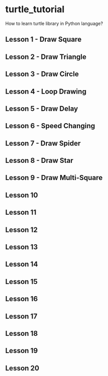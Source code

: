 # turtle_tutorial
How to learn turtle library in Python language?

## Lesson 1 - Draw Square

## Lesson 2 - Draw Triangle

## Lesson 3 - Draw Circle

## Lesson 4 - Loop Drawing

## Lesson 5 - Draw Delay

## Lesson 6 - Speed Changing

## Lesson 7 - Draw Spider

## Lesson 8 - Draw Star

## Lesson 9 - Draw Multi-Square

## Lesson 10

## Lesson 11

## Lesson 12

## Lesson 13

## Lesson 14

## Lesson 15

## Lesson 16

## Lesson 17

## Lesson 18

## Lesson 19

## Lesson 20
